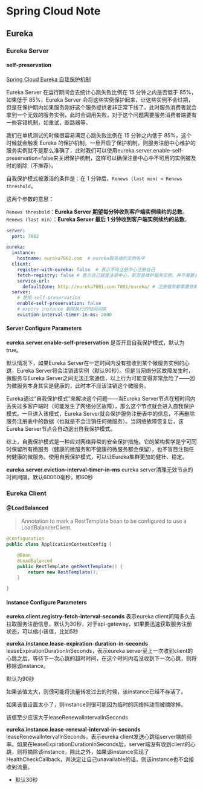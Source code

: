 # Spring Cloud Note

## Eureka

### Eureka Server

#### self-preservation

[Spring Cloud Eureka 自我保护机制](https://www.cnblogs.com/xishuai/p/spring-cloud-eureka-safe.html)

Eureka Server 在运行期间会去统计心跳失败比例在 15 分钟之内是否低于 85%，如果低于 85%，Eureka Server 会将这些实例保护起来，让这些实例不会过期，但是在保护期内如果服务刚好这个服务提供者非正常下线了，此时服务消费者就会拿到一个无效的服务实例，此时会调用失败，对于这个问题需要服务消费者端要有一些容错机制，如重试，断路器等。

我们在单机测试的时候很容易满足心跳失败比例在 15 分钟之内低于 85%，这个时候就会触发 Eureka 的保护机制，一旦开启了保护机制，则服务注册中心维护的服务实例就不是那么准确了，此时我们可以使用eureka.server.enable-self-preservation=false来关闭保护机制，这样可以确保注册中心中不可用的实例被及时的剔除（不推荐）。

自我保护模式被激活的条件是：在 1 分钟后，`Renews (last min) < Renews threshold`。

这两个参数的意思：

`Renews threshold`：**Eureka Server 期望每分钟收到客户端实例续约的总数**。
`Renews (last min)`：**Eureka Server 最后 1 分钟收到客户端实例续约的总数**。

```yml
server:
  port: 7002

eureka:
  instance:
    hostname: eureka7002.com  # eureka服务端的实例名字
  client:
    register-with-eureka: false  # 表示不向注册中心注册自己
    fetch-registry: false # 表示自己就是注册中心，职责是维护服务实例，并不需要去检索服务
    service-url:
      defaultZone: http://eureka7001.com:7001/eureka/ # 注册服务都需要依赖这个地址
  server:
    # 禁用 self-preservation
    enable-self-preservation: false
    # expiry instance 剔除执行的时间间隔
    eviction-interval-timer-in-ms: 2000
```

#### Server Configure Parameters

**eureka.server.enable-self-preservation**
是否开启自我保护模式，默认为true。

默认情况下，如果Eureka Server在一定时间内没有接收到某个微服务实例的心跳，Eureka Server将会注销该实例（默认90秒）。但是当网络分区故障发生时，微服务与Eureka Server之间无法正常通信，以上行为可能变得非常危险了——因为微服务本身其实是健康的，此时本不应该注销这个微服务。

Eureka通过“自我保护模式”来解决这个问题——当Eureka Server节点在短时间内丢失过多客户端时（可能发生了网络分区故障），那么这个节点就会进入自我保护模式。一旦进入该模式，Eureka Server就会保护服务注册表中的信息，不再删除服务注册表中的数据（也就是不会注销任何微服务）。当网络故障恢复后，该Eureka Server节点会自动退出自我保护模式。

综上，自我保护模式是一种应对网络异常的安全保护措施。它的架构哲学是宁可同时保留所有微服务（健康的微服务和不健康的微服务都会保留），也不盲目注销任何健康的微服务。使用自我保护模式，可以让Eureka集群更加的健壮、稳定。

**eureka.server.eviction-interval-timer-in-ms**
eureka server清理无效节点的时间间隔，默认60000毫秒，即60秒

### Eureka Client

#### @LoadBalanced

>Annotation to mark a RestTemplate bean to be configured to use a LoadBalancerClient.

```java
@Configuration
public class ApplicationContextConfig {

    @Bean
    @LoadBalanced
    public RestTemplate getRestTemplate() {
        return new RestTemplate();
    }

}
```

#### Instance Configure Parameters

**eureka.client.registry-fetch-interval-seconds**
表示eureka client间隔多久去拉取服务注册信息，默认为30秒，对于api-gateway，如果要迅速获取服务注册状态，可以缩小该值，比如5秒

**eureka.instance.lease-expiration-duration-in-seconds**
leaseExpirationDurationInSeconds，表示eureka server至上一次收到client的心跳之后，等待下一次心跳的超时时间，在这个时间内若没收到下一次心跳，则将移除该instance。

默认为90秒

如果该值太大，则很可能将流量转发过去的时候，该instance已经不存活了。

如果该值设置太小了，则instance则很可能因为临时的网络抖动而被摘除掉。

该值至少应该大于leaseRenewalIntervalInSeconds

**eureka.instance.lease-renewal-interval-in-seconds**
leaseRenewalIntervalInSeconds，表示eureka client发送心跳给server端的频率。如果在leaseExpirationDurationInSeconds后，server端没有收到client的心跳，则将摘除该instance。除此之外，如果该instance实现了HealthCheckCallback，并决定让自己unavailable的话，则该instance也不会接收到流量。

- 默认30秒
